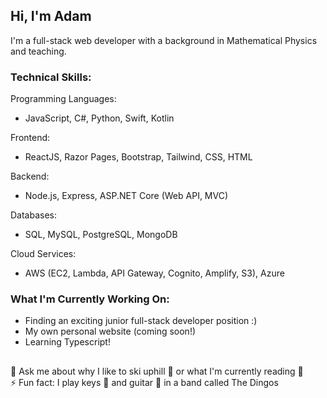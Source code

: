 ## Hi, I'm Adam

I'm a full-stack web developer with a background in Mathematical Physics and teaching.

### Technical Skills:

Programming Languages:
- JavaScript, C#, Python, Swift, Kotlin

Frontend:
- ReactJS, Razor Pages, Bootstrap, Tailwind, CSS, HTML

Backend:
- Node.js, Express, ASP.NET Core (Web API, MVC)

Databases:
- SQL, MySQL, PostgreSQL, MongoDB

Cloud Services:
- AWS (EC2, Lambda, API Gateway, Cognito, Amplify, S3), Azure

### What I'm Currently Working On:

- Finding an exciting junior full-stack developer position :)
- My own personal website (coming soon!)
- Learning Typescript!

##

💬 Ask me about why I like to ski uphill 🎿 or what I'm currently reading 📖 <br>
⚡ Fun fact: I play keys 🎹 and guitar 🎸 in a band called The Dingos 

<!--
**adamrodrigues11/adamrodrigues11** is a ✨ _special_ ✨ repository because its `README.md` (this file) appears on your GitHub profile.

Here are some ideas to get you started:

- 🔭 I’m currently working on ...
- 🌱 I’m currently learning ...
- 👯 I’m looking to collaborate on ...
- 🤔 I’m looking for help with ...
- 💬 Ask me about ...
- 📫 How to reach me: ...
- 😄 Pronouns: ...
- ⚡ Fun fact: ...
-->
